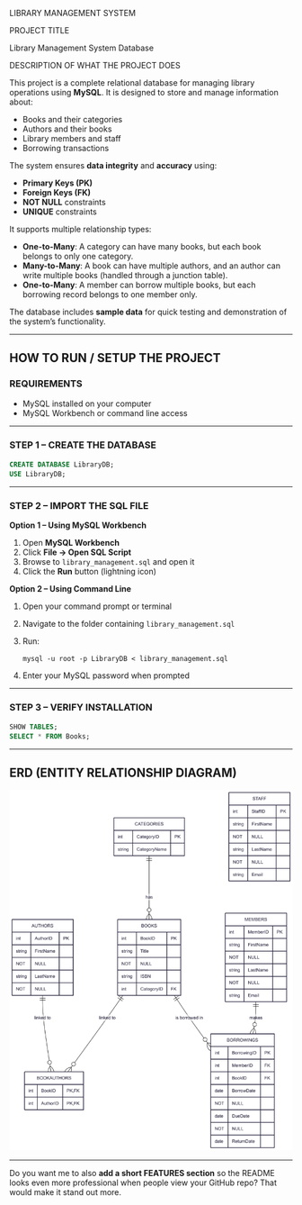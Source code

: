  LIBRARY MANAGEMENT SYSTEM

PROJECT TITLE

Library Management System Database

DESCRIPTION OF WHAT THE PROJECT DOES

This project is a complete relational database for managing library operations using **MySQL**.
It is designed to store and manage information about:

* Books and their categories
* Authors and their books
* Library members and staff
* Borrowing transactions

The system ensures **data integrity** and **accuracy** using:

* **Primary Keys (PK)**
* **Foreign Keys (FK)**
* **NOT NULL** constraints
* **UNIQUE** constraints

It supports multiple relationship types:

* **One-to-Many**: A category can have many books, but each book belongs to only one category.
* **Many-to-Many**: A book can have multiple authors, and an author can write multiple books (handled through a junction table).
* **One-to-Many**: A member can borrow multiple books, but each borrowing record belongs to one member only.

The database includes **sample data** for quick testing and demonstration of the system’s functionality.

---

## HOW TO RUN / SETUP THE PROJECT

### REQUIREMENTS

* MySQL installed on your computer
* MySQL Workbench or command line access

---

### STEP 1 – CREATE THE DATABASE

```sql
CREATE DATABASE LibraryDB;
USE LibraryDB;
```

---

### STEP 2 – IMPORT THE SQL FILE

**Option 1 – Using MySQL Workbench**

1. Open **MySQL Workbench**
2. Click **File → Open SQL Script**
3. Browse to `library_management.sql` and open it
4. Click the **Run** button (lightning icon)

**Option 2 – Using Command Line**

1. Open your command prompt or terminal
2. Navigate to the folder containing `library_management.sql`
3. Run:

   ```
   mysql -u root -p LibraryDB < library_management.sql
   ```
4. Enter your MySQL password when prompted

---

### STEP 3 – VERIFY INSTALLATION

```sql
SHOW TABLES;
SELECT * FROM Books;
```

---

## ERD (ENTITY RELATIONSHIP DIAGRAM)

![Library Management ERD](https://github.com/CLAIRENEKESASIMIYU2000/library-management-system/blob/main/ERD.png?raw=true)

---

Do you want me to also **add a short FEATURES section** so the README looks even more professional when people view your GitHub repo? That would make it stand out more.

